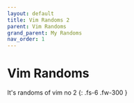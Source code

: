 ```yaml
---
layout: default
title: Vim Randoms 2
parent: Vim Randoms
grand_parent: My Randoms
nav_order: 1
---
```


# Vim Randoms
It's randoms of vim
no 2
{: .fs-6 .fw-300 }

